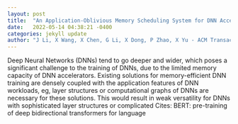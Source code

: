```yaml
---
layout: post
title:  "An Application-Oblivious Memory Scheduling System for DNN Accelerators"
date:   2022-05-14 04:38:21 -0400
categories: jekyll update
author: "J Li, X Wang, X Chen, G Li, X Dong, P Zhao, X Yu - ACM Transactions on , 2022"
---
```

Deep Neural Networks (DNNs) tend to go deeper and wider, which poses a significant challenge to the training of DNNs, due to the limited memory capacity of DNN accelerators. Existing solutions for memory-efficient DNN training are densely coupled with the application features of DNN workloads, eg, layer structures or computational graphs of DNNs are necessary for these solutions. This would result in weak versatility for DNNs with sophisticated layer structures or complicated Cites: BERT: pre-training of deep bidirectional transformers for language